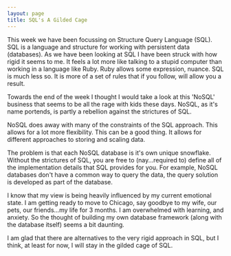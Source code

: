 ```yaml
---
layout: page
title: SQL's A Gilded Cage
---
```

This week we have been focussing on Structure Query Language (SQL). SQL is a language and structure for working with persistent data (databases). As we have been looking at SQL I have been struck with how rigid it seems to me. It feels a lot more like talking to a stupid computer than working in a language like Ruby. Ruby allows some expression, nuance. SQL is much less so. It is more of a set of rules that if you follow, will allow you a result.

Towards the end of the week I thought I would take a look at this 'NoSQL' business that seems to be all the rage with kids these days. NoSQL, as it's name portends, is partly a rebellion against the strictures of SQL.

NoSQL does away with many of the constraints of the SQL approach. This allows for a lot more flexibility. This can be a good thing. It allows for different approaches to storing and scaling data.

The problem is that each NoSQL database is it's own unique snowflake. Without the strictures of SQL, you are free to (nay...required to) define all of the implementation details that SQL provides for you. For example, NoSQL databases don't have a common way to query the data, the query solution is developed as part of the database.

I know that my view is being heavily influenced by my current emotional state. I am getting ready to move to Chicago, say goodbye to my wife, our pets, our friends...my life for 3 months. I am overwhelmed with learning, and anxiety. So the thought of building my own database framework (along with the database itself) seems a bit daunting.

I am glad that there are alternatives to the very rigid approach in SQL, but I think, at least for now, I will stay in the gilded cage of SQL.
